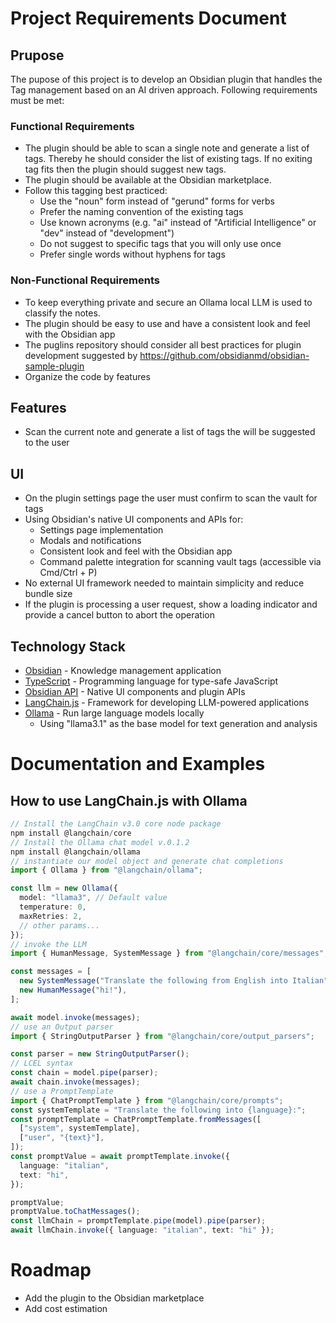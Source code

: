 # Project Requirements Document
## Prupose
The pupose of this project is to develop an Obsidian plugin that handles the Tag management based
on an AI driven approach. Following requirements must be met: 

### Functional Requirements
- The plugin should be able to scan a single note and generate a list of tags. Thereby he should consider the list of existing tags. If no exiting tag fits then the plugin should suggest new tags.
- The plugin should be available at the Obsidian marketplace.
- Follow this tagging best practiced:
    - Use the "noun" form instead of "gerund" forms for verbs
    - Prefer the naming convention of the existing tags
    - Use known acronyms (e.g. "ai" instead of "Artificial Intelligence" or "dev" instead of "development")
    - Do not suggest to specific tags that you will only use once
    - Prefer single words without hyphens for tags
### Non-Functional Requirements
- To keep everything private and secure an Ollama local LLM is used to classify the notes.
- The plugin should be easy to use and have a consistent look and feel with the Obsidian app
- The puglins repository should consider all best practices for plugin development suggested by https://github.com/obsidianmd/obsidian-sample-plugin
- Organize the code by features

## Features
- Scan the current note and generate a list of tags the will be suggested to the user

## UI
- On the plugin settings page the user must confirm to scan the vault for tags
- Using Obsidian's native UI components and APIs for:
    - Settings page implementation
    - Modals and notifications
    - Consistent look and feel with the Obsidian app
    - Command palette integration for scanning vault tags (accessible via Cmd/Ctrl + P)
- No external UI framework needed to maintain simplicity and reduce bundle size
- If the plugin is processing a user request, show a loading indicator and provide a cancel button to abort the operation

## Technology Stack
- [Obsidian](https://obsidian.md/) - Knowledge management application
- [TypeScript](https://www.typescriptlang.org/) - Programming language for type-safe JavaScript
- [Obsidian API](https://github.com/obsidianmd/obsidian-api) - Native UI components and plugin APIs
- [LangChain.js](https://js.langchain.com/) - Framework for developing LLM-powered applications
- [Ollama](https://github.com/ollama/ollama) - Run large language models locally
    - Using "llama3.1" as the base model for text generation and analysis

# Documentation and Examples
## How to use LangChain.js with Ollama
```ts
// Install the LangChain v3.0 core node package 
npm install @langchain/core 
// Install the Ollama chat model v.0.1.2
npm install @langchain/ollama 
// instantiate our model object and generate chat completions
import { Ollama } from "@langchain/ollama";

const llm = new Ollama({
  model: "llama3", // Default value
  temperature: 0,
  maxRetries: 2,
  // other params...
});
// invoke the LLM
import { HumanMessage, SystemMessage } from "@langchain/core/messages";

const messages = [
  new SystemMessage("Translate the following from English into Italian"),
  new HumanMessage("hi!"),
];

await model.invoke(messages);
// use an Output parser
import { StringOutputParser } from "@langchain/core/output_parsers";

const parser = new StringOutputParser();
// LCEL syntax
const chain = model.pipe(parser);
await chain.invoke(messages);
// use a PromptTemplate
import { ChatPromptTemplate } from "@langchain/core/prompts";
const systemTemplate = "Translate the following into {language}:";
const promptTemplate = ChatPromptTemplate.fromMessages([
  ["system", systemTemplate],
  ["user", "{text}"],
]);
const promptValue = await promptTemplate.invoke({
  language: "italian",
  text: "hi",
});

promptValue;
promptValue.toChatMessages();
const llmChain = promptTemplate.pipe(model).pipe(parser);
await llmChain.invoke({ language: "italian", text: "hi" });
```    

# Roadmap
- Add the plugin to the Obsidian marketplace
- Add cost estimation
